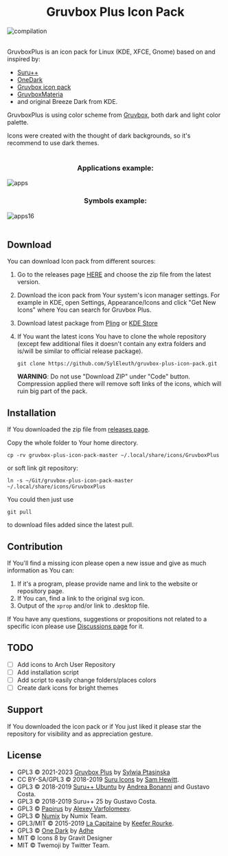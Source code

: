 # <div align="center">Gruvbox Plus Icon Pack</div>

![compilation](https://user-images.githubusercontent.com/33354262/149584585-8d793794-58b5-44b1-8464-83f125afbb62.jpg)
<br/><br/>

GruvboxPlus is an icon pack for Linux (KDE, XFCE, Gnome) based on and inspired by:

* [Suru++](https://github.com/gusbemacbe/suru-plus)
* [OneDark](https://github.com/adhec/one-dark-icons)
* [Gruvbox icon pack](https://store.kde.org/p/1327720/)
* [GruvboxMateria](https://github.com/FilipeMCruz/dotfiles/tree/master/current/icons/.local/share/icons/MateriaGruvbox)
* and original Breeze Dark from KDE.

GruvboxPlus is using color scheme from [Gruvbox](https://github.com/morhetz/gruvbox), both dark and light color palette.

Icons were created with the thought of dark backgrounds, so it's recommend to use dark themes.
<br/><br/>

### <div align="center">Applications example:</div>
![apps](https://user-images.githubusercontent.com/33354262/149584581-828c6035-1e30-4577-ba34-accbcdbd5d59.jpg)

### <div align="center">Symbols example:</div>
![apps16](https://user-images.githubusercontent.com/33354262/149584583-7b56a96f-533e-413b-8fa7-3f5f6d1e9fe6.jpg)
<br/><br/>

## Download

You can download Icon pack from different sources:

1. Go to the releases page [HERE](https://github.com/SylEleuth/gruvbox-plus-icon-pack/releases) and choose the zip file from the latest version.

2. Download the icon pack from Your system's icon manager settings. For example in KDE, open Settings, Appearance/Icons and click "Get New Icons" where You can search for Gruvbox Plus.

3. Download latest package from [Pling](https://www.pling.com/p/1961046/) or [KDE Store](https://store.kde.org/p/1961046)

4. If You want the latest icons You have to clone the whole repository (except few additional files it doesn't contain any extra folders and is/will be similar to official release package).

    ``` git clone https://github.com/SylEleuth/gruvbox-plus-icon-pack.git ```

    **WARNING**: Do not use "Download ZIP" under "Code" button. Compression applied there will remove soft links of the icons, which will ruin big part of the pack.

## Installation

If You downloaded the zip file from [releases page](https://github.com/SylEleuth/gruvbox-plus-icon-pack/releases).

Copy the whole folder to Your home directory.

``` cp -rv gruvbox-plus-icon-pack-master ~/.local/share/icons/GruvboxPlus ```

or soft link git repository:

``` ln -s ~/Git/gruvbox-plus-icon-pack-master ~/.local/share/icons/GruvboxPlus ```

You could then just use

``` git pull ```

to download files added since the latest pull.

## Contribution

If You'll find a missing icon please open a new issue and give as much information as You can:
1. If it's a program, please provide name and link to the website or repository page.
2. If You can, find a link to the original svg icon.
3. Output of the ```xprop``` and/or link to .desktop file.

If You have any questions, suggestions or propositions not related to a specific icon please
use [Discussions page](https://github.com/SylEleuth/gruvbox-plus-icon-pack/discussions) for it.

## TODO

- [ ] Add icons to Arch User Repository
- [ ] Add installation script
- [ ] Add script to easily change folders/places colors
- [ ] Create dark icons for bright themes

## Support

If You downloaded the icon pack or if You just liked it please star the repository for visibility and as appreciation gesture.

## License

* GPL3 © 2021-2023 [Gruvbox Plus](https://github.com/SylEleuth/gruvbox-plus-icon-pack) by [Sylwia Ptasinska](https://github.com/SylEleuth)
* CC BY-SA/GPL3 © 2018-2019 [Suru Icons](https://github.com/snwh/suru-icon-theme) by [Sam Hewitt](https://github.com/snwh).
* GPL3 © 2018-2019 [Suru++ Ubuntu](https://github.com/Bonandry/suru-plus) by [Andrea Bonanni](https://github.com/Bonandry) and Gustavo Costa.
* GPL3 © 2018-2019 Suru++ 25 by Gustavo Costa.
* GPL3 © [Papirus](https://github.com/PapirusDevelopmentTeam/) by [Alexey Varfolomeev](https://github.com/varlesh).
* GPL3 © [Numix](https://github.com/numixproject/numix-icon-theme) by Numix Team.
* GPL3/MIT © 2015-2019 [La Capitaine](https://github.com/keeferrourke/la-capitaine-icon-theme) by [Keefer Rourke](https://github.com/keeferrourke).
* GPL3 © [One Dark](https://github.com/adhec/one-dark-icons) by [Adhe](https://github.com/adhec)
* MIT © Icons 8 by Gravit Designer
* MIT © Twemoji by Twitter Team.

